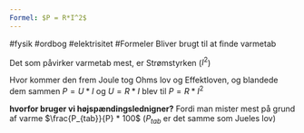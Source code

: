 ```yaml
---
Formel: $P = R*I^2$
---
```

#fysik #ordbog #elektrisitet #Formeler 
Bliver brugt til at finde varmetab

Det som påvirker varmetab mest, er Strømstyrken ($I^2$)

Hvor kommer den frem
Joule tog Ohms lov og Effektloven, og blandede dem sammen
$P = U*I$ og $U=R*I$ blev til $P=R*I^2$

**hvorfor bruger vi højspændingslednigner?**
Fordi man mister mest på grund af varme
$\frac{P_{tab}}{P} * 100$
($P_{tab}$ er det samme som Jueles lov)

